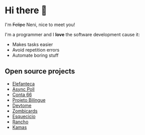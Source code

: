 # Hi there 👋

I'm ~~Felipe~~ Neni, nice to meet you!

I'm a programmer and I **love** the software development cause it:
 
- Makes tasks easier
- Avoid repetition errors
- Automate boring stuff

## Open source projects

- [Elefanteca](https://github.com/nenitf/elefanteca_api#readme)
- [Async Poll](https://github.com/nenitf/async-poll#readme)
- [Conta 66](http://neni.dev/conta66)
- [Projeto Bilíngue](http://b.neni.dev)
- [Devtome](https://github.com/nenitf/devtome#readme)
- [Zombicards](https://jooaopc.github.io/zombicards)
- [Esquecicio](https://github.com/nenitf/esquecicio#readme)
- [Rancho](http://neni.dev/rancho)
- [Kamas](http://neni.dev/kamas)

